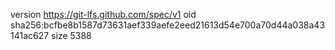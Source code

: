 version https://git-lfs.github.com/spec/v1
oid sha256:bcfbe8b1587d73631aef339aefe2eed21613d54e700a70d44a038a43141ac627
size 5388
